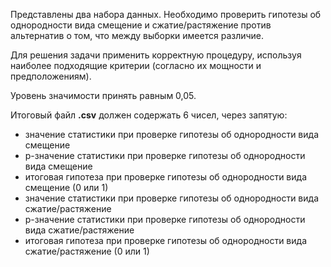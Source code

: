 Представлены два набора данных. Необходимо проверить гипотезы об однородности вида смещение и сжатие/растяжение против альтернатив о том, что между выборки имеется различие.
    
Для решения задачи применить корректную процедуру, используя наиболее подходящие критерии (согласно их мощности и предположениям).

Уровень значимости принять равным 0,05.
    
Итоговый файл **.csv** должен содержать 6 чисел, через запятую: 

* значение статистики при проверке гипотезы об однородности вида смещение
* p-значение статистики при проверке гипотезы об однородности вида смещение
* итоговая гипотеза при проверке гипотезы об однородности вида смещение (0 или 1)
* значение статистики при проверке гипотезы об однородности вида сжатие/растяжение
* p-значение статистики при проверке гипотезы об однородности вида сжатие/растяжение
* итоговая гипотеза при проверке гипотезы об однородности вида сжатие/растяжение (0 или 1)